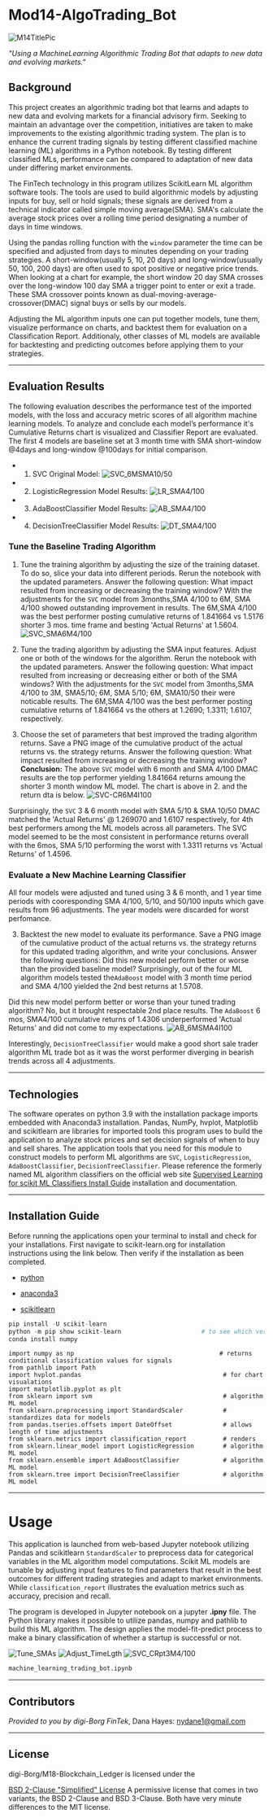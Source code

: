 # Mod14-AlgoTrading_Bot 

![M14TitlePic](./Images/M14ReadMe_2020-0626010033.png) 

*"Using a MachineLearning Algorithmic Trading Bot that adapts to new data and evolving markets."* 

## Background

This project creates an algorithmic trading bot that learns and adapts to new data and evolving markets for a financial advisory firm. Seeking to maintain an advantage over the competition, initiatives are taken to make improvements to the existing algorithmic trading system. The plan is to enhance the current trading signals by testing different classified machine learning (ML) algorithms in a Python notebook. By testing different classified MLs, performance can be compared to adaptation of new data under differing market environments. 

The FinTech technology in this program utilizes ScikitLearn ML algorithm software tools. The tools are used to build algorithmic models by adjusting inputs for buy, sell or hold signals; these signals are derived from a technical indicator called simple moving average(SMA). SMA's calculate the average stock prices over a rolling time period designating a number of days in time windows. 

Using the pandas rolling function with the `window` parameter the time can be specified and adjusted from days to minutes depending on your trading strategies. A short-window(usually 5, 10, 20 days) and long-window(usually 50, 100, 200 days) are often used to spot positive or negative price trends. When looking at a chart for example, the short window 20 day SMA crosses over the long-window 100 day SMA a trigger point to enter or exit a trade. These SMA crossover points known as dual-moving-average-crossover(DMAC) signal buys or sells by our models.  

Adjusting the ML algorithm inputs one can put together models, tune them, visualize performance on charts, and backtest them for evaluation on a Classification Report. Additionaly, other classes of ML models are available for backtesting and predicting outcomes before applying them to your strategies.  


---
## Evaluation Results

The following evaluation describes the performance test of the imported models, with the loss and accuracy metric scores of all algorithm machine learning models. To analyze and conclude each model’s performance it's Cumulative Returns chart is visualized and Classifier Report are evaluated. The first 4 models are baseline set at 3 month time with SMA short-window @4days and long-window @100days for initial comparison.

* 1) SVC Original Model: 
  ![SVC_6MSMA10/50](Images/SVC_CR3M4I100_2022-06-24233756.png)  
  
* 2) LogisticRegression Model Results:
 ![LR_SMA4/100](Images/LR_CR3M4I100_2022-06-24233824.png)

* 3) AdaBoostClassifier Model Results:
 ![AB_SMA4/100](Images/AB_CR3M4I100_2022-06-24233958.png)

* 4) DecisionTreeClassifier Model Results:
 ![DT_SMA4/100](Images/DT_CR3M4I100_2022-06-24234028.png) 
 
 ### **Tune the Baseline Trading Algorithm**
 1. Tune the training algorithm by adjusting the size of the training dataset. To do so, slice your data into different periods. Rerun the notebook with the updated parameters. Answer the following question: What impact resulted from increasing or decreasing the training window? 
 With the adjustments for the `SVC` model from 3months,SMA 4/100 to 6M, SMA 4/100 showed outstanding improvement in results. The 6M,SMA 4/100 was the best performer posting cumulative returns of 1.841664 vs 1.5176 shorter 3 mos. time frame and besting 'Actual Returns' at 1.5604. 
![SVC_SMA6M4/100](Images/SVC_CR6M4I1002022-06-26215537.png)   

 2. Tune the trading algorithm by adjusting the SMA input features. Adjust one or both of the windows for the algorithm. Rerun the notebook with the updated parameters. Answer the following question: What impact resulted from increasing or decreasing either or both of the SMA windows? 
With the adjustments for the `SVC` model from 3months,SMA 4/100 to 3M, SMA5/10; 6M, SMA 5/10; 6M, SMA10/50 their were noticable results. The 6M,SMA 4/100 was the best performer posting cumulative returns of 1.841664  vs the others at 1.2690; 1.3311; 1.6107, respectively. 

 3. Choose the set of parameters that best improved the trading algorithm returns. Save a PNG image of the cumulative product of the actual returns vs. the strategy returns. Answer the following question: What impact resulted from increasing or decreasing the training window?
 **Conclusion:**   The above `SVC` model with 6 month and SMA 4/100 DMAC results are the top performer yielding 1.841664 returns amoung the shorter 3 month window ML model. The chart is above in 2. and the return dta is below. 
 ![SVC-CR6M4I100](Images/svc_cr6M4100_2022-06-26221942.png) 
 
 Surprisingly, the `SVC` 3 & 6 month model with SMA 5/10 & SMA 10/50 DMAC matched the 'Actual Returns' @ 1.269070 and 1.6107 respectively, for 4th best performers among the ML models across all parameters. The SVC model seemed to be the most consistent in performance returns overall with the 6mos, SMA 5/10 performing the worst with 1.3311 returns vs 'Actual Returns' of 1.4596. 

 ### **Evaluate a New Machine Learning Classifier** 
  All four models were adjusted and tuned using 3 & 6 month, and 1 year time periods with cooresponding SMA 4/100, 5/10, and 50/100 inputs which gave results from 96 adjustments. The year models were discarded for worst perfomance.  

 3. Backtest the new model to evaluate its performance. Save a PNG image of the cumulative product of the actual returns vs. the strategy returns for this updated trading algorithm, and write your conclusions. Answer the following questions: Did this new model perform better or worse than the provided baseline model? 
 Surprisingly, out of the four ML algorithm models tested the`AdaBoost` model with 3 month time period and SMA 4/100 yielded the 2nd best returns at 1.5708. 

 Did this new model perform better or worse than your tuned trading algorithm? 
No, but it brought respectable 2nd place results. The `AdaBoost` 6 mos, SMA4/100 cumulative returns of 1.4306 underperformed 'Actual Returns' and did not come to my expectations.
![AB_6MSMA4I100](Images/AB_CR6M4I100_2022-06-26223249.png) 

Interestingly, `DecisionTreeClassifier` would make a good short sale trader algorithm ML trade bot as it was the worst performer diverging in bearish trends across all 4 adjustments. 

---

## Technologies

The software operates on python 3.9 with the installation package imports embedded with Anaconda3 installation. Pandas, NumPy, hvplot, Matplotlib and scikitlearn are libraries for imported tools this program uses to build the application to analyze stock prices and set decision signals of when to buy and sell shares.  The application tools that you need for this module to construct models to perform ML algorithms are `SVC`, `LogisticRegression`, `AdaBoostClassifier`, `DecisionTreeClassifier`.  Please reference the formerly named ML algorithm classifiers on the official web site [Supervised Learning for scikit ML Classifiers Install Guide](https://scikit-learn.org/stable/supervised_learning.html) installation and documentation.   


---

## Installation Guide

Before running the applications open your terminal to install and check for your installations. First navigate to scikit-learn.org for installation instructions using the link below. Then verify if the installation as been completed. 

* [python](https://www.python.org/downloads/)

* [anaconda3](https://docs.anaconda.com/anaconda/install/windows/e) 

* [scikitlearn](https://scikit-learn.org/stable/install.html) 

```python libraries
pip install -U scikit-learn
python -m pip show scikit-learn                      # to see which version of scikit-learn is installed
conda install numpy
```
```import pandas as pd
import numpy as np                                        # returns conditional classification values for signals
from pathlib import Path
import hvplot.pandas                                       # for chart visualations
import matplotlib.pyplot as plt
from sklearn import svm                                    # algorithm ML model
from sklearn.preprocessing import StandardScaler           # standardizes data for models 
from pandas.tseries.offsets import DateOffset              # allows length of time adjustments
from sklearn.metrics import classification_report          # renders 
from sklearn.linear_model import LogisticRegression        # algorithm ML model
from sklearn.ensemble import AdaBoostClassifier            # algorithm ML model
from sklearn.tree import DecisionTreeClassifier            # algorithm ML model
```

---
# Usage

This application is launched from web-based Jupyter notebook utilizing Pandas and scikitlearn `StandardScaler` to preprocess data for categorical variables in the ML algorithm model computations. Scikit ML models are tunable by adjusting input features to find parameters that result in the best outcomes for different trading strategies and adapt to market environments. While `classification_report` illustrates the evaluation metrics such as accuracy, precision and recall.    

The program is developed in Jupyter notebook on a jupyter **.ipny** file. The Python library makes it possible to utilize pandas, numpy and pathlib to build this ML algorithm. The design applies the model-fit-predict process to make a binary classification of whether a startup is successful or not.
 

![Tune_SMAs](Images/Adjst-SMA_2022-06-26180534.png)
![Adjust_TimeLgth](Images/Adjst-TimeLgth2022-06-26180625.png) 
![SVC_CRpt3M4/100](Images/SVC_CRpt3M4I100_2022-06-25005330.png) 



```python
machine_learning_trading_bot.ipynb
```
 

---

## Contributors

*Provided to you by digi-Borg FinTek*, 
Dana Hayes: nydane1@gmail.com

---

## License

digi-Borg/M18-Blockchain_Ledger is licensed under the

[BSD 2-Clause "Simplified" License]()
A permissive license that comes in two variants, the BSD 2-Clause and BSD 3-Clause. Both have very minute differences to the MIT license.